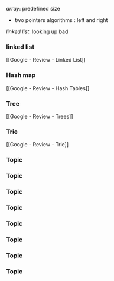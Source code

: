 *array*: predefined size
- two pointers algorithms : left and right

*linked list*: looking up bad


### linked list
[[Google - Review - Linked List]]

### Hash map
[[Google - Review - Hash Tables]]

### Tree
[[Google - Review - Trees]]

### Trie
[[Google - Review - Trie]]

### Topic


### Topic


### Topic


### Topic


### Topic


### Topic


### Topic


### Topic


